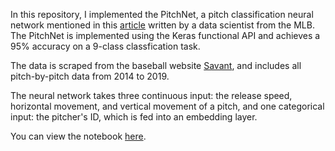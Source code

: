 In this repository, I implemented the PitchNet, a pitch classification neural network mentioned in this <a href="https://technology.mlblogs.com/@sam.sharpe">article</a> written by a data scientist from the MLB. The PitchNet is implemented using the Keras functional API and achieves a 95% accuracy on a 9-class classfication task.

The data is scraped from the baseball website <a href="https://baseballsavant.mlb.com/">Savant</a>, and includes all pitch-by-pitch data from 2014 to 2019.

The neural network takes three continuous input: the release speed, horizontal movement, and vertical movement of a pitch, and one categorical input: the pitcher's ID, which is fed into an embedding layer.

You can view the notebook [here](https://nbviewer.jupyter.org/github/bynchang/MLB-PitchNet-Keras/blob/master/pitchnet.html).
